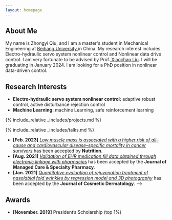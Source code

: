 ```yaml
---
layout: homepage
---
```


## About Me
My name is Zhongyi Qiu, and I am a master's student in Mechanical Engineering at <a href="https://www.buaa.edu.cn/" target="_blank"> Beihang University </a> in China. My research interest includes Electro-hydraulic servo system nonlinear control and Nonlinear data drive control. I am very fortunate to be advised by Prof.<a href="https://shi.buaa.edu.cn/liuxiaochao/en/index.htm" target="_blank"> Xiaochao Liu</a>. I will be graduating in January 2024. I am looking for a PhD position in nonlinear data-driven control.

## Research Interests
- **Electro-hydraulic servo system nonlinear control:** adaptive robust control, active disturbance rejection control
- **Machine Learning:** machine Learning, safe reinforcement learning

<!-- {% include_relative _includes/publications.md %} -->

{% include_relative _includes/projects.md %}

{% include_relative _includes/talks.md %}







<!--## Collaboration

<!-- - **[Feb. 2020]** Our paper about incremental learning is accepted to CVPR 2020.
- **[Feb. 2020]** We will host the ACM Multimedia Asia 2020 conference in Singapore!
- **[Sept. 2019]** Our paper about few-shot learning is accepted to NeurIPS 2019. -->
- **[Feb. 2023]** <a href="https://www.sciencedirect.com/science/article/pii/S089990072200346X" target="_blank">*Low muscle mass is associated with a higher risk of all–cause and cardiovascular disease–specific mortality in cancer survivors*</a> has been accepted by **Nutrition**. 
- **[Aug. 2021]** <a href="https://www.jmcp.org/doi/full/10.18553/jmcp.2021.27.10.1482" target="_blank">*Validation of EHR medication fill data obtained through electronic linkage with pharmacies*</a> has been accepted by the **Journal of Managed Care & Specialty Pharmacy**.
- **[Jan. 2021]** <a href="https://onlinelibrary.wiley.com/doi/abs/10.1111/jocd.13486" target="_blank">*Quantitative evaluation of rejuvenation treatment of nasolabial fold wrinkles by regression model and 3D photography*</a> has been accepted by the **Journal of Cosmetic Dermatology**.
-->

## Awards
- **[November. 2019]** President’s Scholarship (top 1%)

<!--{% include_relative _includes/services.md %}-->


